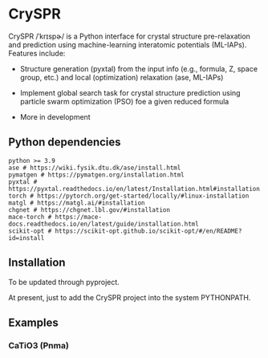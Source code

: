 # CrySPR

CrySPR /ˈkrɪspɚ/ is a Python interface for crystal structure pre-relaxation and prediction using machine-learning interatomic potentials (ML-IAPs). Features include:

- Structure generation (pyxtal) from the input info (e.g., formula, Z, space group, etc.)  and local (optimization) relaxation (ase, ML-IAPs)

- Implement global search task for crystal structure prediction using particle swarm optimization (PSO) foe a given reduced formula

- More in development

  

## Python dependencies

```
python >= 3.9
ase # https://wiki.fysik.dtu.dk/ase/install.html
pymatgen # https://pymatgen.org/installation.html
pyxtal # https://pyxtal.readthedocs.io/en/latest/Installation.html#installation
torch # https://pytorch.org/get-started/locally/#linux-installation
matgl # https://matgl.ai/#installation
chgnet # https://chgnet.lbl.gov/#installation
mace-torch # https://mace-docs.readthedocs.io/en/latest/guide/installation.html
scikit-opt # https://scikit-opt.github.io/scikit-opt/#/en/README?id=install
```



## Installation

To be updated through pyproject.

At present, just to add the CrySPR project into the system PYTHONPATH.



## Examples

### CaTiO3 (Pnma)

